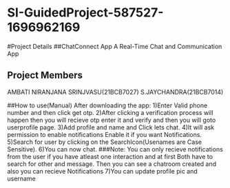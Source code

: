 # SI-GuidedProject-587527-1696962169
#Project Details
##ChatConnect App
A Real-Time Chat and Communication App

## Project Members
AMBATI NIRANJANA SRINJVASU(21BCB7027)
S.JAYCHANDRA(21BCB7014)

##How to use(Manual)
After downloading the app:
1)Enter Valid phone number and then click get otp.
2)After clicking a verification process will happen then you will recieve otp enter it and verify and then you will goto userprofile page.
3)Add profile and name and Click lets chat.
4)It will ask permission to enable notifications  Enable it if you want Notifications.
5)Search for user by clicking on the SearchIcon(Usenames are Case Sensitive).
6)You can now chat.
###Note: You can only recieve notifications from the user if you have atleast one interaction and at first Both have to search for other and message. Then you can see a chatroom created and also you can recieve Notifications
7)You can update profile pic and username
